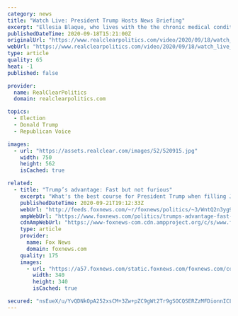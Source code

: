 ```yaml
---
category: news
title: "Watch Live: President Trump Hosts News Briefing"
excerpt: "Ellesia Blaque, who lives with the the chronic medical conditions sarcoidosis and neurosarcoidosis, asked President Donald Trump about his healthcare plan at an ABC town hall. She tells CNN's Brianna Keilar about the experience and how she reacted to Trump's answer."
publishedDateTime: 2020-09-18T15:21:00Z
originalUrl: "https://www.realclearpolitics.com/video/2020/09/18/watch_live_president_trump_hosts_news_briefing.html#!"
webUrl: "https://www.realclearpolitics.com/video/2020/09/18/watch_live_president_trump_hosts_news_briefing.html#!"
type: article
quality: 65
heat: -1
published: false

provider:
  name: RealClearPolitics
  domain: realclearpolitics.com

topics:
  - Election
  - Donald Trump
  - Republican Voice

images:
  - url: "https://assets.realclear.com/images/52/520915.jpg"
    width: 750
    height: 562
    isCached: true

related:
  - title: "Trump’s advantage: Fast but not furious"
    excerpt: "What's the best course for President Trump when filling Justice Ruth Bader Ginsberg's seat?"
    publishedDateTime: 2020-09-21T19:12:33Z
    webUrl: "http://feeds.foxnews.com/~r/foxnews/politics/~3/WntQ2n3yg9E/trumps-advantage-fast-but-not-furious"
    ampWebUrl: "https://www.foxnews.com/politics/trumps-advantage-fast-but-not-furious.amp"
    cdnAmpWebUrl: "https://www-foxnews-com.cdn.ampproject.org/c/s/www.foxnews.com/politics/trumps-advantage-fast-but-not-furious.amp"
    type: article
    provider:
      name: Fox News
      domain: foxnews.com
    quality: 175
    images:
      - url: "https://a57.foxnews.com/static.foxnews.com/foxnews.com/content/uploads/2018/09/340/340/chris-stirewalt.png?ve=1&tl=1"
        width: 340
        height: 340
        isCached: true

secured: "nsEueX/u/YvQDNkOpA252xsCM+3Zw+pZC9gWt2Tr9gSOCQSERZzMFDionnICLJPSa+IKl6WdNRT31A2WciRUfz7sGep9AAQYy7n5RdZpeUMa4IA1o99xGeoI6rgxM082cHiC5BpG8wlVpYdhN+s5pdkx0MZEemPCS7/1FAbT6aCNM3IgVv+b6+2fKpFNPVAefOV/yxKKorRi4QLNX+9eFiLgWmVPmLxTcVcqo3jjGWN3tR4flBuybim4zNVNuiNPYVVtz3ex/T3jtcVAVPHv9m82pftTRdk4CHpht7c9TgaxYxzv9uL2bezyPo79DDCYZwDdS/O2JVSMe6p+BTiMPdnadGsKC4WfhrJvQMYEIEc=;1Q9C9aeKEkPKezhhoPuLcw=="
---
```


